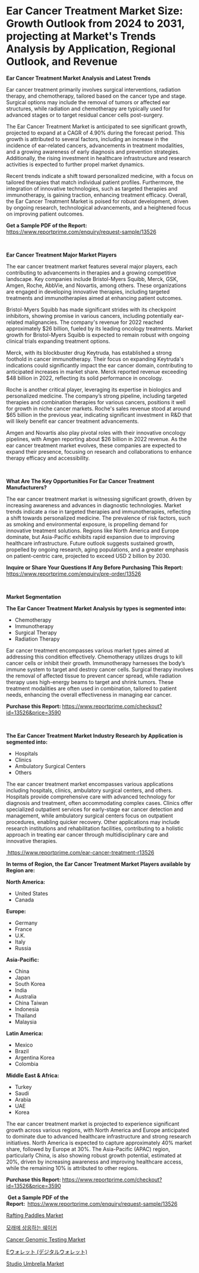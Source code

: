 <p><h1>Ear Cancer Treatment Market Size: Growth Outlook from 2024 to 2031, projecting at Market's Trends Analysis by Application, Regional Outlook, and Revenue</h1></p><p><strong>Ear Cancer Treatment Market Analysis and Latest Trends</strong></p>
<p><p>Ear cancer treatment primarily involves surgical interventions, radiation therapy, and chemotherapy, tailored based on the cancer type and stage. Surgical options may include the removal of tumors or affected ear structures, while radiation and chemotherapy are typically used for advanced stages or to target residual cancer cells post-surgery.</p><p>The Ear Cancer Treatment Market is anticipated to see significant growth, projected to expand at a CAGR of 4.90% during the forecast period. This growth is attributed to several factors, including an increase in the incidence of ear-related cancers, advancements in treatment modalities, and a growing awareness of early diagnosis and prevention strategies. Additionally, the rising investment in healthcare infrastructure and research activities is expected to further propel market dynamics.</p><p>Recent trends indicate a shift toward personalized medicine, with a focus on tailored therapies that match individual patient profiles. Furthermore, the integration of innovative technologies, such as targeted therapies and immunotherapy, is gaining traction, enhancing treatment efficacy. Overall, the Ear Cancer Treatment Market is poised for robust development, driven by ongoing research, technological advancements, and a heightened focus on improving patient outcomes.</p></p>
<p><strong>Get a Sample PDF of the Report:&nbsp;</strong> <a href="https://www.reportprime.com/enquiry/request-sample/13526">https://www.reportprime.com/enquiry/request-sample/13526</a></p>
<p>&nbsp;</p>
<p><strong>Ear Cancer Treatment Major Market Players</strong></p>
<p><p>The ear cancer treatment market features several major players, each contributing to advancements in therapies and a growing competitive landscape. Key companies include Bristol-Myers Squibb, Merck, GSK, Amgen, Roche, AbbVie, and Novartis, among others. These organizations are engaged in developing innovative therapies, including targeted treatments and immunotherapies aimed at enhancing patient outcomes.</p><p>Bristol-Myers Squibb has made significant strides with its checkpoint inhibitors, showing promise in various cancers, including potentially ear-related malignancies. The company's revenue for 2022 reached approximately $26 billion, fueled by its leading oncology treatments. Market growth for Bristol-Myers Squibb is expected to remain robust with ongoing clinical trials expanding treatment options.</p><p>Merck, with its blockbuster drug Keytruda, has established a strong foothold in cancer immunotherapy. Their focus on expanding Keytruda's indications could significantly impact the ear cancer domain, contributing to anticipated increases in market share. Merck reported revenue exceeding $48 billion in 2022, reflecting its solid performance in oncology.</p><p>Roche is another critical player, leveraging its expertise in biologics and personalized medicine. The company’s strong pipeline, including targeted therapies and combination therapies for various cancers, positions it well for growth in niche cancer markets. Roche's sales revenue stood at around $65 billion in the previous year, indicating significant investment in R&D that will likely benefit ear cancer treatment advancements.</p><p>Amgen and Novartis also play pivotal roles with their innovative oncology pipelines, with Amgen reporting about $26 billion in 2022 revenue. As the ear cancer treatment market evolves, these companies are expected to expand their presence, focusing on research and collaborations to enhance therapy efficacy and accessibility.</p></p>
<p>&nbsp;</p>
<p><strong>What Are The Key Opportunities For Ear Cancer Treatment Manufacturers?</strong></p>
<p><p>The ear cancer treatment market is witnessing significant growth, driven by increasing awareness and advances in diagnostic technologies. Market trends indicate a rise in targeted therapies and immunotherapies, reflecting a shift towards personalized medicine. The prevalence of risk factors, such as smoking and environmental exposure, is propelling demand for innovative treatment solutions. Regions like North America and Europe dominate, but Asia-Pacific exhibits rapid expansion due to improving healthcare infrastructure. Future outlook suggests sustained growth, propelled by ongoing research, aging populations, and a greater emphasis on patient-centric care, projected to exceed USD 2 billion by 2030.</p></p>
<p><strong>Inquire or Share Your Questions If Any Before Purchasing This Report:</strong> <a href="https://www.reportprime.com/enquiry/pre-order/13526">https://www.reportprime.com/enquiry/pre-order/13526</a></p>
<p>&nbsp;</p>
<p><strong>Market Segmentation</strong></p>
<p><strong>The Ear Cancer Treatment Market Analysis by types is segmented into:</strong></p>
<p><ul><li>Chemotherapy</li><li>Immunotherapy</li><li>Surgical Therapy</li><li>Radiation Therapy</li></ul></p>
<p><p>Ear cancer treatment encompasses various market types aimed at addressing this condition effectively. Chemotherapy utilizes drugs to kill cancer cells or inhibit their growth. Immunotherapy harnesses the body’s immune system to target and destroy cancer cells. Surgical therapy involves the removal of affected tissue to prevent cancer spread, while radiation therapy uses high-energy beams to target and shrink tumors. These treatment modalities are often used in combination, tailored to patient needs, enhancing the overall effectiveness in managing ear cancer.</p></p>
<p><strong>Purchase this Report:&nbsp;</strong><a href="https://www.reportprime.com/checkout?id=13526&price=3590">https://www.reportprime.com/checkout?id=13526&price=3590</a></p>
<p>&nbsp;</p>
<p><strong>The Ear Cancer Treatment Market Industry Research by Application is segmented into:</strong></p>
<p><ul><li>Hospitals</li><li>Clinics</li><li>Ambulatory Surgical Centers</li><li>Others</li></ul></p>
<p><p>The ear cancer treatment market encompasses various applications including hospitals, clinics, ambulatory surgical centers, and others. Hospitals provide comprehensive care with advanced technology for diagnosis and treatment, often accommodating complex cases. Clinics offer specialized outpatient services for early-stage ear cancer detection and management, while ambulatory surgical centers focus on outpatient procedures, enabling quicker recovery. Other applications may include research institutions and rehabilitation facilities, contributing to a holistic approach in treating ear cancer through multidisciplinary care and innovative therapies.</p></p>
<p><a href="https://www.reportprime.com/ear-cancer-treatment-r13526">&nbsp;https://www.reportprime.com/ear-cancer-treatment-r13526</a></p>
<p><strong>In terms of Region, the Ear Cancer Treatment Market Players available by Region are:</strong></p>
<p>
    <p> <strong> North America: </strong>
        <ul>
            <li>United States</li>
            <li>Canada</li>
        </ul>
        </p> 
    <p> <strong> Europe: </strong>
        <ul>
            <li>Germany</li>
            <li>France</li>
            <li>U.K.</li>
            <li>Italy</li>
            <li>Russia</li>
        </ul>
        </p> 
    <p> <strong> Asia-Pacific: </strong>
        <ul>
            <li>China</li>
            <li>Japan</li>
            <li>South Korea</li>
            <li>India</li>
            <li>Australia</li>
            <li>China Taiwan</li>
            <li>Indonesia</li>
            <li>Thailand</li>
            <li>Malaysia</li>
        </ul>
        </p> 
    <p> <strong> Latin America: </strong>
        <ul>
            <li>Mexico</li>
            <li>Brazil</li>
            <li>Argentina Korea</li>
            <li>Colombia</li>
        </ul>
        </p> 
    <p> <strong> Middle East & Africa: </strong>
        <ul>
            <li>Turkey</li>
            <li>Saudi</li>
            <li>Arabia</li>
            <li>UAE</li>
            <li>Korea</li>
        </ul>
    </p>
    </p>
<p><p>The ear cancer treatment market is projected to experience significant growth across various regions, with North America and Europe anticipated to dominate due to advanced healthcare infrastructure and strong research initiatives. North America is expected to capture approximately 40% market share, followed by Europe at 30%. The Asia-Pacific (APAC) region, particularly China, is also showing robust growth potential, estimated at 20%, driven by increasing awareness and improving healthcare access, while the remaining 10% is attributed to other regions.</p></p>
<p><strong>Purchase this Report: </strong><a href="https://www.reportprime.com/checkout?id=13526&price=3590">https://www.reportprime.com/checkout?id=13526&price=3590</a></p>
<p>&nbsp;<strong>Get a Sample PDF of the Report:&nbsp;&nbsp;</strong><a href="https://www.reportprime.com/enquiry/request-sample/13526">https://www.reportprime.com/enquiry/request-sample/13526</a></p>
<p><strong></strong></p>
<p><p><a href="https://www.linkedin.com/pulse/rafting-paddles-market-size-share-competitive-landscape-trend-hqjfc?trackingId=iSfypqLtQNurfCnBy%2B%2FceA%3D%3D">Rafting Paddles Market</a></p><p><a href="https://medium.com/@chungcameron76/%EC%84%B8%EA%B3%84-sand-equivalent-shakers-market-%EC%9D%80-2024%EC%97%90%EC%84%9C-2031%EB%A1%9C-%EC%97%B0%ED%8F%89%EA%B7%A0-%EC%A6%9D%EA%B0%80%EC%9C%A8%EC%9D%84-%EB%B3%B4%EC%9D%BC-%EA%B2%83%EC%9C%BC%EB%A1%9C-%EC%98%88%EC%83%81%EB%90%A9%EB%8B%88%EB%8B%A4-7f6ddf3f3807">모래에 상응하는 쉐이커</a></p><p><a href="https://github.com/BryceTownsendr/Market-Research-Report-List-6/blob/main/cancer-genomic-testing-market.md">Cancer Genomic Testing Market</a></p><p><a href="https://medium.com/@deonboer2023/e-wallet-digital-wallets-market-%E3%81%AE%E3%82%B0%E3%83%AD%E3%83%BC%E3%83%90%E3%83%AB%E5%B8%82%E5%A0%B4%E6%A6%82%E8%A6%81%E3%81%AF-%E4%B8%96%E7%95%8C%E3%81%8A%E3%82%88%E3%81%B3%E4%B8%BB%E8%A6%81%E5%B8%82%E5%A0%B4%E3%81%AB%E3%81%8A%E3%81%91%E3%82%8B%E6%A5%AD%E7%95%8C%E3%81%AB%E5%BD%B1%E9%9F%BF%E3%82%92%E4%B8%8E%E3%81%88%E3%82%8B%E4%B8%BB%E8%A6%81%E3%81%AA%E3%83%88%E3%83%AC%E3%83%B3%E3%83%89%E3%81%AB%E3%81%A4%E3%81%84%E3%81%A6-%E7%8B%AC%E8%87%AA%E3%81%AE%E8%A6%96%E7%82%B9%E3%82%92%E6%8F%90%E4%BE%9B%E3%81%97%E3%81%BE%E3%81%99-178ca4593807">Eウォレット (デジタルウォレット)</a></p><p><a href="https://www.linkedin.com/pulse/market-forecast-global-studio-umbrella-trends-impact-analysis-nzrlc?trackingId=Ou4%2FyGxTQLmVObXgNnIHvw%3D%3D">Studio Umbrella Market</a></p></p>